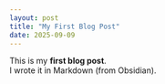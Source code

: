 ```yaml
---
layout: post
title: "My First Blog Post"
date: 2025-09-09
---
```


This is my **first blog post**.  
I wrote it in Markdown (from Obsidian).  
